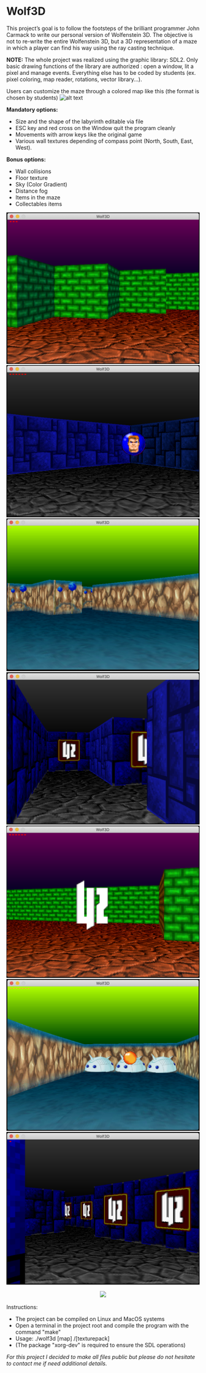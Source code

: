 # Wolf3D

This project’s goal is to follow the footsteps of the brilliant programmer John Carmack to write our personal version of Wolfenstein 3D.
The objective is not to re-write the entire Wolfenstein 3D, but a 3D representation of a maze in which a player can find his way using the ray casting technique.

__NOTE:__
The whole project was realized using the graphic library: SDL2.
Only basic drawing functions of the library are authorized : open a window, lit a pixel and manage events.
Everything else has to be coded by students (ex. pixel coloring, map reader, rotations, vector library...).

Users can customize the maze through a colored map like this (the format is chosen by students)
![alt text](https://raw.githubusercontent.com/peppone93/42_wolf3d/master/Images/Maps/4.bmp?token=AJ4VAJZBXWDOMNA7LB2IPJ27GL7WC)

__Mandatory options:__
- Size and the shape of the labyrinth editable via file
- ESC key and red cross on the Window quit the program cleanly
- Movements with arrow keys like the original game
- Various wall textures depending of compass point (North, South, East, West).

__Bonus options:__
- Wall collisions
- Floor texture
- Sky (Color Gradient)
- Distance fog
- Items in the maze
- Collectables items

![alt text](Screens/1.png)
![alt text](Screens/2.png)
![alt text](Screens/3.png)
![alt text](Screens/4.png)
![alt text](Screens/5.png)
![alt text](Screens/6.png)
![alt text](Screens/7.png)

<p align="center">
  <img src="Screens/wolf3d.gif" />
</p>



Instructions:
- The project can be compiled on Linux and MacOS systems
- Open a terminal in the project root and compile the program with the command "make"
- Usage: ./wolf3d [map] /[texturepack]
- (The package "xorg-dev" is required to ensure the SDL operations)

_For this project I decided to make all files public but please do not hesitate to contact me if need additional details._

